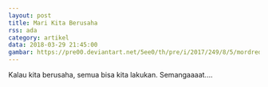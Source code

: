 ```yaml
---
layout: post
title: Mari Kita Berusaha
rss: ada
category: artikel
data: 2018-03-29 21:45:00
gambar: https://pre00.deviantart.net/5ee0/th/pre/i/2017/249/8/5/mordred_saber_of_red_from_fate_apocrypha_by_jeky_kun-dbmk9sy.png
---
```


Kalau kita berusaha, semua bisa kita lakukan. Semangaaaat....